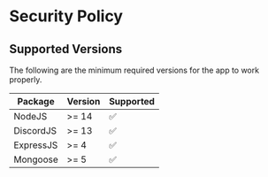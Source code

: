 # Security Policy

## Supported Versions

The following are the minimum required versions for the app to work properly.

| Package   | Version | Supported          |
| --------- | ------- | ------------------ |
| NodeJS    | >= 14   | :white_check_mark: |
| DiscordJS | >= 13   | :white_check_mark: |
| ExpressJS | >= 4    | :white_check_mark: |
| Mongoose  | >= 5    | :white_check_mark: |
